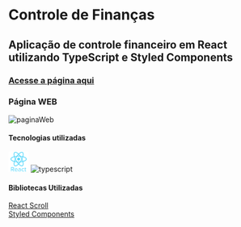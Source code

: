 # Controle de Finanças
  <h2>Aplicação de controle financeiro em React utilizando TypeScript e Styled Components</h2>
  
  <h3><a href="https://control-finance-kr0xmuz4m-renatoalbuquerque.vercel.app" target="_blank">Acesse a página aqui</a></h3>
  <h3>Página WEB</h3>
  <img alt="paginaWeb" width="800" ight="600" src="https://user-images.githubusercontent.com/84095953/137812250-01d8b2c1-49c7-413e-a59b-97f46eef5d3e.png">
  
  <h4>Tecnologias utilizadas</h4>
  <p>
  <img alt="react" width="40" height="40" src="https://raw.githubusercontent.com/devicons/devicon/master/icons/react/react-original-wordmark.svg">
  <img alt="typescript" height="40" width="40" src="https://upload.wikimedia.org/wikipedia/commons/4/4c/Typescript_logo_2020.svg">
  </p>
  
  <h4>Bibliotecas Utilizadas</h4>
  <a href="https://www.npmjs.com/package/react-scroll" target="_blank" rel="external">React Scroll</a></br>
  <a href="https://styled-components.com" target="_blank" rel="external">Styled Components</a></br>
  

